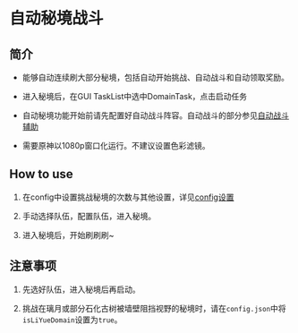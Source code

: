 # 自动秘境战斗

## 简介

- 能够自动连续刷大部分秘境，包括自动开始挑战、自动战斗和自动领取奖励。

- 进入秘境后，在GUI TaskList中选中DomainTask，点击启动任务

- 自动秘境功能开始前请先配置好自动战斗阵容。自动战斗的部分参见[自动战斗辅助](combat_assi.md)

- 需要原神以1080p窗口化运行。不建议设置色彩滤镜。

## How to use

1. 在config中设置挑战秘境的次数与其他设置，详见[config设置](config.md)

2. 手动选择队伍，配置队伍，进入秘境。

3. 进入秘境后，开始刷刷刷~

## 注意事项

1. 先选好队伍，进入秘境后再启动。

2. 挑战在璃月或部分石化古树被墙壁阻挡视野的秘境时，请在`config.json`中将`isLiYueDomain`设置为`true`。


